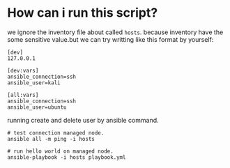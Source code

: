 # How can i run this script?

we ignore the inventory file about called `hosts`. because inventory have the some sensitive value.but we can try writting like this format by yourself:
```
[dev]
127.0.0.1

[dev:vars]
ansible_connection=ssh 
ansible_user=kali

[all:vars]
ansible_connection=ssh 
ansible_user=ubuntu
```

running create and delete user by ansible command.

```
# test connection managed node. 
ansible all -m ping -i hosts

# run hello world on managed node.
ansible-playbook -i hosts playbook.yml
```
